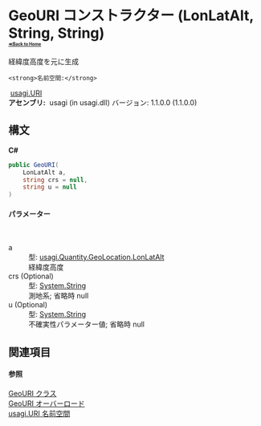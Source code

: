# GeoURI コンストラクター (LonLatAlt, String, String)<div style="font-size:30%"><a href="https://github.com/usagi/usagi.cs/blob/master/docs/Home.md">≪Back to Home</a></div> 

経緯度高度を元に生成


    <strong>名前空間:</strong>
&nbsp;<a href="N_usagi_URI.md">usagi.URI</a><br /><strong>アセンブリ:</strong>
&nbsp;usagi (in usagi.dll) バージョン: 1.1.0.0 (1.1.0.0)

## 構文

**C#**<br />
``` C#
public GeoURI(
	LonLatAlt a,
	string crs = null,
	string u = null
)
```


#### パラメーター
&nbsp;<dl><dt>a</dt><dd>型: <a href="T_usagi_Quantity_GeoLocation_LonLatAlt.md">usagi.Quantity.GeoLocation.LonLatAlt</a><br />経緯度高度</dd><dt>crs (Optional)</dt><dd>型: <a href="http://msdn2.microsoft.com/ja-jp/library/s1wwdcbf" target="_blank">System.String</a><br />測地系; 省略時 null</dd><dt>u (Optional)</dt><dd>型: <a href="http://msdn2.microsoft.com/ja-jp/library/s1wwdcbf" target="_blank">System.String</a><br />不確実性パラメーター値; 省略時 null</dd></dl>

## 関連項目


#### 参照
<a href="T_usagi_URI_GeoURI.md">GeoURI クラス</a><br /><a href="Overload_usagi_URI_GeoURI__ctor.md">GeoURI オーバーロード</a><br /><a href="N_usagi_URI.md">usagi.URI 名前空間</a><br />